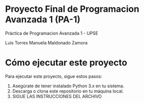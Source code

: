 # Proyecto Final de Programacion Avanzada 1 (PA-1)

Práctica de Programacion Avanzada 1 - UPSE


Luis Torres
Manuela Maldonado Zamora

# Cómo ejecutar este proyecto

Para ejecutar este proyecto, sigue estos pasos:
1. Asegúrate de tener instalado Python 3.x en tu sistema.
2. Descarga o clona este repositorio en tu máquina local.
3. SIGUE LAS INSTRUCCIONES DEL ARCHIVO
